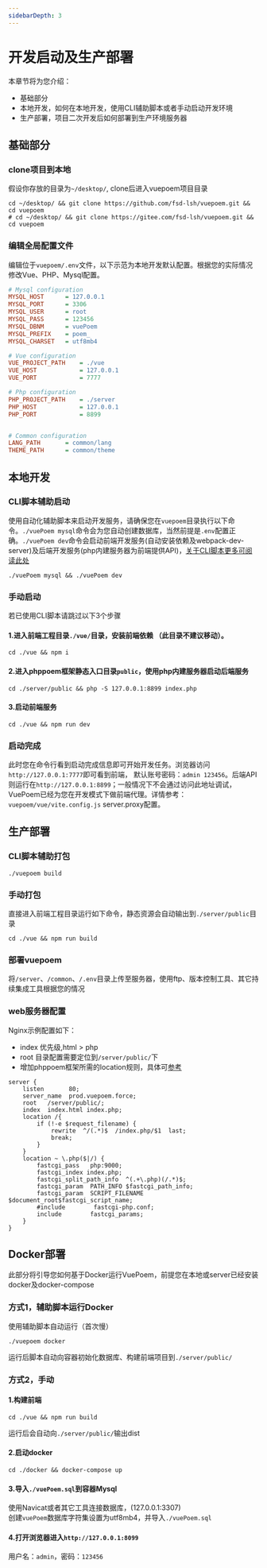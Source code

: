 ```yaml
---
sidebarDepth: 3
---
```

# 开发启动及生产部署

本章节将为您介绍：
- 基础部分
- 本地开发，如何在本地开发，使用CLI辅助脚本或者手动启动开发环境
- 生产部署，项目二次开发后如何部署到生产环境服务器

## 基础部分

### clone项目到本地
假设你存放的目录为`~/desktop/`, clone后进入vuepoem项目目录
```shell
cd ~/desktop/ && git clone https://github.com/fsd-lsh/vuepoem.git && cd vuepoem
# cd ~/desktop/ && git clone https://gitee.com/fsd-lsh/vuepoem.git && cd vuepoem
```
### 编辑全局配置文件
编辑位于`vuepoem/.env`文件，以下示范为本地开发默认配置。根据您的实际情况修改Vue、PHP、Mysql配置。
```ini
# Mysql configuration
MYSQL_HOST      = 127.0.0.1
MYSQL_PORT      = 3306
MYSQL_USER      = root
MYSQL_PASS      = 123456
MYSQL_DBNM      = vuePoem
MYSQL_PREFIX    = poem_
MYSQL_CHARSET   = utf8mb4

# Vue configuration
VUE_PROJECT_PATH    = ./vue
VUE_HOST            = 127.0.0.1
VUE_PORT            = 7777

# Php configuration
PHP_PROJECT_PATH    = ./server
PHP_HOST            = 127.0.0.1
PHP_PORT            = 8899


# Common configuration
LANG_PATH       = common/lang
THEME_PATH      = common/theme
```

## 本地开发

### CLI脚本辅助启动
使用自动化辅助脚本来启动开发服务，请确保您在`vuepoem`目录执行以下命令。`./vuePoem mysql`命令会为您自动创建数据库，当然前提是`.env`配置正确。`./vuePoem dev`命令会启动前端开发服务(自动安装依赖及webpack-dev-server)及后端开发服务(php内建服务器为前端提供API)，[关于CLI脚本更多可阅读此处](/doc/cliScript.html#help)
```shell
./vuePoem mysql && ./vuePoem dev
```

### 手动启动
若已使用CLI脚本请跳过以下3个步骤

#### 1.进入前端工程目录`./vue/`目录，安装前端依赖 （此目录不建议移动）。
```shell
cd ./vue && npm i
```
#### 2.进入phppoem框架静态入口目录`public`，使用php内建服务器启动后端服务
```shell
cd ./server/public && php -S 127.0.0.1:8899 index.php
```

#### 3.启动前端服务
```shell
cd ./vue && npm run dev
```

### 启动完成
此时您在命令行看到启动完成信息即可开始开发任务。浏览器访问`http://127.0.0.1:7777`即可看到前端， 默认账号密码：`admin 123456`。后端API则运行在`http://127.0.0.1:8899`；一般情况下不会通过访问此地址调试，VuePoem已经为您在开发模式下做前端代理。详情参考：`vuepoem/vue/vite.config.js` server.proxy配置。

## 生产部署

### CLI脚本辅助打包
```shell
./vuepoem build
```

### 手动打包
直接进入前端工程目录运行如下命令，静态资源会自动输出到`./server/public`目录
```shell
cd ./vue && npm run build
```

### 部署vuepoem
将`/server`、`/common`、`/.env`目录上传至服务器，使用ftp、版本控制工具、其它持续集成工具根据您的情况

### web服务器配置
Nginx示例配置如下：
- index 优先级,html > php
- root 目录配置需要定位到`/server/public/`下
- 增加phppoem框架所需的location规则，具体可[参考](https://phppoem.com/docs/3.html)
```Nginx
server {
    listen       80;
    server_name  prod.vuepoem.force;
    root   /server/public/;
    index  index.html index.php;
    location /{
        if (!-e $request_filename) {
            rewrite  ^/(.*)$  /index.php/$1  last;
            break;
        }   
    } 
    location ~ \.php($|/) {
        fastcgi_pass   php:9000;
        fastcgi_index index.php;
        fastcgi_split_path_info  ^(.+\.php)(/.*)$;
        fastcgi_param  PATH_INFO $fastcgi_path_info;
        fastcgi_param  SCRIPT_FILENAME    $document_root$fastcgi_script_name;
        #include        fastcgi-php.conf;
        include        fastcgi_params;
    }
}

```

## Docker部署
此部分将引导您如何基于Docker运行VuePoem，前提您在本地或server已经安装docker及docker-compose

### 方式1，辅助脚本运行Docker
使用辅助脚本自动运行（首次慢）
```shell
./vuepoem docker
```
运行后脚本自动向容器初始化数据库、构建前端项目到`./server/public/`

### 方式2，手动

#### 1.构建前端
```shell
cd ./vue && npm run build
```
运行后会自动向`./server/public/`输出dist

#### 2.启动docker
```shell
cd ./docker && docker-compose up
```

#### 3.导入`./vuePoem.sql`到容器Mysql
使用Navicat或者其它工具连接数据库，(127.0.0.1:3307)  
创建`vuePoem`数据库字符集设置为utf8mb4，并导入`./vuePoem.sql`

#### 4.打开浏览器进入`http://127.0.0.1:8099`
用户名：`admin`，密码：`123456`





